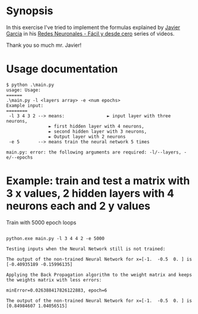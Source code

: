 # Synopsis

In this exercise I've tried to implement the formulas explained by [Javier Garcia](https://www.youtube.com/@Javier_Garcia) in his [Redes Neuronales - Fácil y desde cero](https://www.youtube.com/playlist?list=PLAnA8FVrBl8AWkZmbswwWiF8a_52dQ3JQ) series of videos.

Thank you so much mr. Javier!

# Usage documentation

```commandline
$ python .\main.py
usage: Usage:
======
.\main.py -l <layers array> -e <num epochs>
Example input:
========
 -l 3 4 3 2 --> means:                ► input layer with three neurons,
                ► first hidden layer with 4 neurons,
                ► second hidden layer with 3 neurons,
                ► Output layer with 2 neurons
 -e 5       --> means train the neural network 5 times

main.py: error: the following arguments are required: -l/--layers, -e/--epochs
```

# Example: train and test a matrix with 3 x values, 2 hidden layers with 4 neurons each and 2 y values

Train with 5000 epoch loops

```commandline

python.exe main.py -l 3 4 4 2 -e 5000

Testing inputs when the Neural Network still is not trained:

The output of the non-trained Neural Network for x=[-1.  -0.5  0. ] is [-0.40935189 -0.15996135]

Applying the Back Propagation algorithm to the weight matrix and keeps the weights matrix with less errors:

minError=0.026388417826122883, epoch=6

The output of the non-trained Neural Network for x=[-1.  -0.5  0. ] is [0.84984607 1.04056515]
```


